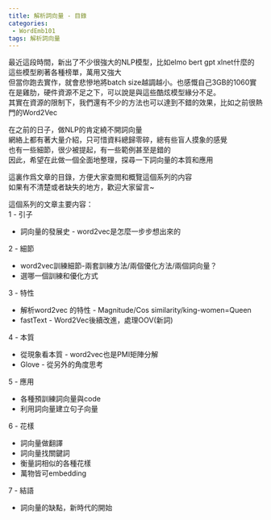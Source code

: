 ```yaml
---          
title: 解析詞向量 - 目錄          
categories:          
 - WordEmb101          
tags: 解析詞向量          
---          
```

最近這段時間，新出了不少很強大的NLP模型，比如elmo bert gpt xlnet什麼的    
這些模型刷著各種榜單，萬用又強大    
但當你跑去實作，就會悲慘地將batch size越調越小。也感慨自己3GB的1060實在是雞肋，硬件資源不足之下，可以說是與這些酷炫模型緣分不足。    
其實在資源的限制下，我們還有不少的方法也可以達到不錯的效果，比如之前很熱門的Word2Vec    

在之前的日子，做NLP的肯定繞不開詞向量    
網絡上都有著大量介紹，只可惜資料總歸零碎，總有些盲人摸象的感覺    
也有一些細節，很少被提起，有一些範例甚至是錯的    
因此，希望在此做一個全面地整理，探尋一下詞向量的本質和應用    
    
這裏作爲文章的目錄，方便大家查閲和概覽這個系列的内容    
如果有不清楚或者缺失的地方，歡迎大家留言~    
    
這個系列的文章主要内容：    
1 - 引子    
    
- 詞向量的發展史 - word2vec是怎麼一步步想出來的    
    
2 - 細節    
    
- word2vec訓練細節-兩套訓練方法/兩個優化方法/兩個詞向量？    
- 選哪一個訓練和優化方式    
    
3 - 特性    
    
- 解析word2vec 的特性 - Magnitude/Cos similarity/king-women=Queen    
- fastText - Word2Vec後續改進，處理OOV(新詞)    
    
4 - 本質    
    
- 從現象看本質 - word2vec也是PMI矩陣分解    
- Glove - 從另外的角度思考    
    
5 - 應用    
    
- 各種預訓練詞向量與code    
- 利用詞向量建立句子向量    
    
6 - 花樣    
    
- 詞向量做翻譯    
- 詞向量找關鍵詞    
- 衡量詞相似的各種花樣    
- 萬物皆可embedding    
    
7 - 結語    
    
- 詞向量的缺點，新時代的開始    